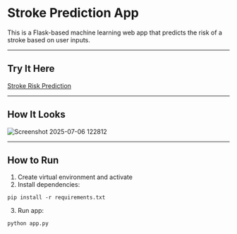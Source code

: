 # Stroke Prediction App

This is a Flask-based machine learning web app that predicts the risk of a stroke based on user inputs.

---

## Try It Here

[Stroke Risk Prediction](https://stroke-risk-prediction-s0ho.onrender.com)

---

## How It Looks

![Screenshot 2025-07-06 122812](https://github.com/user-attachments/assets/4b118dd5-0512-4a27-9256-0dd75e30b420)

---

## How to Run

1. Create virtual environment and activate
2. Install dependencies:
```
pip install -r requirements.txt
```
3. Run app:
```
python app.py
```
